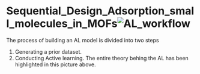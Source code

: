 # Sequential_Design_Adsorption_small_molecules_in_MOFs![AL_workflow](https://user-images.githubusercontent.com/36941306/133353572-0bbcdaf5-3d7f-463a-9973-d8b935d89132.png)
The process of building an AL model is divided into two steps
1. Generating a prior dataset. 
2. Conducting Active learning.
The entire theory behing the AL has been highlighted in this picture above.
